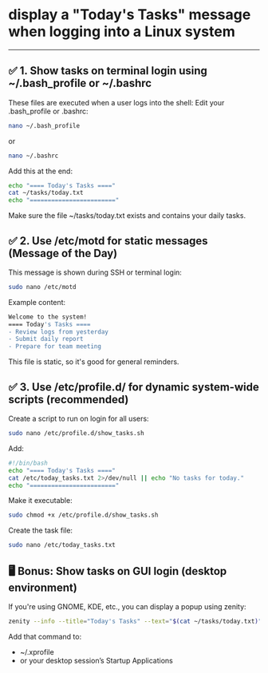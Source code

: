 # display a "Today's Tasks" message when logging into a Linux system

---

## ✅ 1. Show tasks on terminal login using ~/.bash_profile or ~/.bashrc

These files are executed when a user logs into the shell:
Edit your .bash_profile or .bashrc:
```bash
nano ~/.bash_profile
```
or
```bash
nano ~/.bashrc
```
Add this at the end:
```bash
echo "==== Today's Tasks ===="
cat ~/tasks/today.txt
echo "========================"
```
Make sure the file ~/tasks/today.txt exists and contains your daily tasks.

## ✅ 2. Use /etc/motd for static messages (Message of the Day)

This message is shown during SSH or terminal login:
```bash
sudo nano /etc/motd
```
Example content:
```bash
Welcome to the system!
==== Today's Tasks ====
- Review logs from yesterday
- Submit daily report
- Prepare for team meeting
```
This file is static, so it's good for general reminders.

## ✅ 3. Use /etc/profile.d/ for dynamic system-wide scripts (recommended)

Create a script to run on login for all users:
```bash
sudo nano /etc/profile.d/show_tasks.sh
```
Add:
```bash
#!/bin/bash
echo "==== Today's Tasks ===="
cat /etc/today_tasks.txt 2>/dev/null || echo "No tasks for today."
echo "========================"
```
Make it executable:
```bash
sudo chmod +x /etc/profile.d/show_tasks.sh
```
Create the task file:
```bash
sudo nano /etc/today_tasks.txt
```

## 🖥️ Bonus: Show tasks on GUI login (desktop environment)

If you're using GNOME, KDE, etc., you can display a popup using zenity:
```bash
zenity --info --title="Today's Tasks" --text="$(cat ~/tasks/today.txt)"
```
Add that command to:
- ~/.xprofile
- or your desktop session’s Startup Applications

